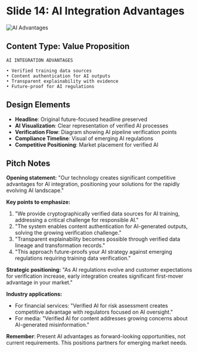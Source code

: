 # Slide 14: AI Integration Advantages

![AI Advantages](../images/slide14.png)

## Content Type: Value Proposition

```
AI INTEGRATION ADVANTAGES

• Verified training data sources
• Content authentication for AI outputs
• Transparent explainability with evidence
• Future-proof for AI regulations
```

## Design Elements

- **Headline**: Original future-focused headline preserved
- **AI Visualization**: Clear representation of verified AI processes
- **Verification Flow**: Diagram showing AI pipeline verification points
- **Compliance Timeline**: Visual of emerging AI regulations
- **Competitive Positioning**: Market placement for verified AI

## Pitch Notes

**Opening statement:**
"Our technology creates significant competitive advantages for AI integration, positioning your solutions for the rapidly evolving AI landscape."

**Key points to emphasize:**
1. "We provide cryptographically verified data sources for AI training, addressing a critical challenge for responsible AI."
2. "The system enables content authentication for AI-generated outputs, solving the growing verification challenge."
3. "Transparent explainability becomes possible through verified data lineage and transformation records."
4. "This approach future-proofs your AI strategy against emerging regulations requiring training data verification."

**Strategic positioning:**
"As AI regulations evolve and customer expectations for verification increase, early integration creates significant first-mover advantage in your market."

**Industry applications:**
- For financial services: "Verified AI for risk assessment creates competitive advantage with regulators focused on AI oversight."
- For media: "Verified AI for content addresses growing concerns about AI-generated misinformation."

**Remember**: Present AI advantages as forward-looking opportunities, not current requirements. This positions partners for emerging market needs.